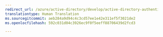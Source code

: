```yaml
---
redirect_url: /azure/active-directory/develop/active-directory-authentication-libraries
translationtype: Human Translation
ms.sourcegitcommit: aeb284a9d94c4c3cd57ee1e42e311ef5f3021de2
ms.openlocfilehash: 592c031d04c3926ec9f0f5eeff88706439d2fcd3

---
```




<!--HONumber=Jan17_HO3-->


